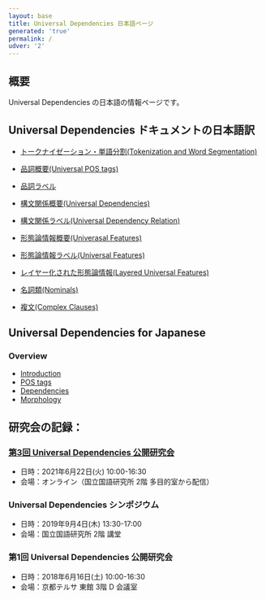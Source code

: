 ```yaml
---
layout: base
title: Universal Dependencies 日本語ページ
generated: 'true'
permalink: /
udver: '2'
---
```


## 概要

Universal Dependencies の日本語の情報ページです。

## Universal Dependencies ドキュメントの日本語訳

* [トークナイゼーション・単語分割(Tokenization and Word Segmentation)](u/overview/tokenization.html)

* [品詞概要(Universal POS tags)](u/pos/all.html)
* [品詞ラベル](u/pos/index.html)

* [構文関係概要(Universal Dependencies)](u/dep/all.html)
* [構文関係ラベル(Universal Dependency Relation)](u/dep/index.html)

* [形態論情報概要(Univerasal Features)](u/feat/all.html)
* [形態論情報ラベル(Universal Features)](u/feat/index.html)
* [レイヤー化された形態論情報(Layered Universal Features)](u/overview/feat-layers.html)

* [名詞類(Nominals)](u/overview/nominal-syntax.html)
* [複文(Complex Clauses)](u/overview/complex-syntax.html)

## Universal Dependencies for Japanese
### Overview
* [Introduction](ja/overview/introduction.html)
* [POS tags](ja/pos/index.html)
* [Dependencies](ja/dep/index.html)
* [Morphology](ja/morphology.html)

## 研究会の記録：

### <a href="https://ccd.ninjal.ac.jp/event/20210622.html">第3回 Universal Dependencies 公開研究会</a>
* 日時：2021年6月22日(火) 10:00-16:30
* 会場：オンライン（国立国語研究所 2階 多目的室から配信）

### Universal Dependencies シンポジウム
* 日時：2019年9月4日(木) 13:30-17:00
* 会場：国立国語研究所 2階 講堂

### 第1回 Universal Dependencies 公開研究会
* 日時：2018年6月16日(土) 10:00-16:30
* 会場：京都テルサ 東館 3階 D 会議室


